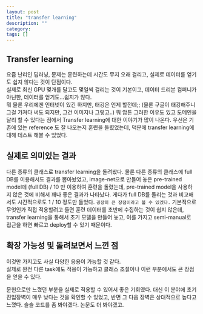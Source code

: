 ```yaml
---
layout: post
title: "transfer learning"
description: ""
category:
tags: []
---
```


## Transfer learning
요즘 난리인 딥러닝, 문제는 훈련하는데 시간도 무지 오래 걸리고, 실제로 데이터를 얻기도 쉽지 않다는 것이 단점이다.  
실제로 최신 GPU 몇개를 달고도 몇일씩 걸리는 것이 기본이고, 데이터 드리븐 컴퍼니가 아닌한, 데이터를 얻기도...쉽지가 않다.  
뭐 물론 우리에겐 인터넷이 있긴 하지만, 태깅은 언제 할껀데;; (물론 구글이 태깅해주니 그걸 가져다 써도 되지만, 그건 이미지나 그렇고..)
뭐 암튼 그러한 이유도 있고 도메인을 달리 할 수 있다는 점에서 Transfer learning에 대한 이야기가 많이 나온다.
우선은 기존에 있는 reference 도 잘 나오는지 훈련을 돌렸었는데, 덕분에 transfer learning에 대해 테스트 해볼 수 있었다.



## 실제로 의미있는 결과
다른 종류의 클래스로 transfer learning을 돌려봤다. 물론 다른 종류의 클래스에 full DB를 이용해서도 결과를 뽑아놨었고,
image-net으로 만들어 놓은 pre-trained model에 (full DB) / 10 만 이용하여 훈련을 돌렸는데,
pre-trained model을 사용하지 않은 것에 비해서 꽤나 좋은 결과가 나타났다. 게다가 full DB를 돌리는 것과 비교해서도 시간적으로도
1 / 10 정도만 들었다. `굉장히 큰 장점이라고 볼 수 있겠다.` 기본적으로 무엇인가 직접 적용할려고 들면 훈련 데이터를 초반에 수집하는 것이 쉽지 않은데,
transfer learning을 통해서 초기 모델을 만들어 놓고, 이를 가지고 semi-manual로 접근을 하면 빠르고 deploy할 수 있기 때문이다.


## 확장 가능성 및 돌려보면서 느낀 점
이것만 가지고도 사실 다양한 응용이 가능할 것 같다.  
실제로 완전 다른 task에도 적용이 가능하고 클래스 조절이나 이런 부분에서도 큰 장점을 얻을 수 있다.  

문헌으로만 느꼈던 부분을 실제로 적용할 수 있어서 좋은 기회였다.
대신 이 분야에 초기 진입장벽이 매우 낮다는 것을 확인할 수 있었고, 반면 그 다음 장벽은 상대적으로 높다고 느꼈다.
슬슬 코드를 좀 봐야겠다. 논문도 더 봐야겠고.
